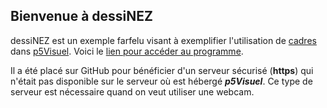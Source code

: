 ## Bienvenue à dessiNEZ

dessiNEZ est un exemple farfelu visant à exemplifier l'utilisation de [cadres](http://profmath.uqam.ca/~boileau/Nouvelles/nouv84.php) dans [p5Visuel](http://profmath.uqam.ca/~boileau/p5VisuelWEB/index.html). Voici le [lien pour accéder au programme](https://andreboileau.github.io/dessiNEZ/?blocs=cadres).

Il a été placé sur GitHub pour bénéficier d'un serveur sécurisé (**https**) qui n'était pas disponible sur le serveur où est hébergé **_p5Visuel_**. Ce type de serveur est nécessaire quand on veut utiliser une webcam.
